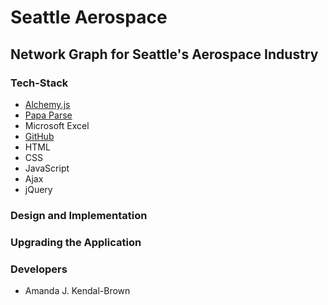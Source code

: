 # Seattle Aerospace
## Network Graph for Seattle's Aerospace Industry 

### Tech-Stack
* [Alchemy.js](http://graphalchemist.github.io/Alchemy/#/)
* [Papa Parse](http://papaparse.com)
* Microsoft Excel
* [GitHub](https://github.com/ajkendal/SeattleAerospace)
* HTML
* CSS
* JavaScript
* Ajax
* jQuery

### Design and Implementation

### Upgrading the Application

### Developers
* Amanda J. Kendal-Brown